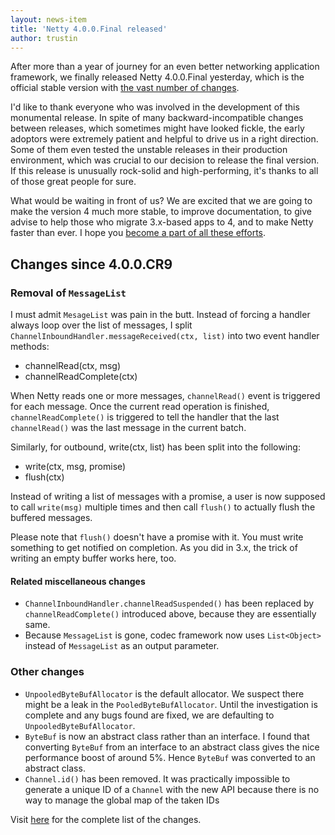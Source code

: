 ```yaml
---
layout: news-item
title: 'Netty 4.0.0.Final released'
author: trustin
---
```


After more than a year of journey for an even better networking application framework, we finally released Netty 4.0.0.Final yesterday, which is the official stable version with [the vast number of changes](http://netty.io/wiki/new-and-noteworthy.html).

I'd like to thank everyone who was involved in the development of this monumental release.  In spite of many backward-incompatible changes between releases, which sometimes might have looked fickle, the early adoptors were extremely patient and helpful to drive us in a right direction.  Some of them even tested the unstable releases in their production environment, which was crucial to our decision to release the final version.  If this release is unusually rock-solid and high-performing, it's thanks to all of those great people for sure.

What would be waiting in front of us?  We are excited that we are going to make the version 4 much more stable, to improve documentation, to give advise to help those who migrate 3.x-based apps to 4, and to make Netty faster than ever.  I hope you [become a part of all these efforts](http://netty.io/community.html).

## Changes since 4.0.0.CR9

### Removal of `MessageList`

I must admit `MesageList` was pain in the butt.  Instead of forcing a handler always loop over the list of messages, I split `ChannelInboundHandler.messageReceived(ctx, list)` into two event handler methods:

* channelRead(ctx, msg)
* channelReadComplete(ctx)

When Netty reads one or more messages, `channelRead()` event is triggered for each message.  Once the current read operation is finished, `channelReadComplete()` is triggered to tell the handler that the last `channelRead()` was the last message in the current batch.

Similarly, for outbound, write(ctx, list) has been split into the following:

* write(ctx, msg, promise)
* flush(ctx)

Instead of writing a list of messages with a promise, a user is now supposed to call `write(msg)` multiple times and then call `flush()` to actually flush the buffered messages.

Please note that `flush()` doesn't have a promise with it.  You must write something to get notified on completion.  As you did in 3.x, the trick of writing an empty buffer works here, too.

#### Related miscellaneous changes

* `ChannelInboundHandler.channelReadSuspended()` has been replaced by `channelReadComplete()` introduced above, because they are essentially same.
* Because `MessageList` is gone, codec framework now uses `List<Object>` instead of `MessageList` as an output parameter.

### Other changes

* `UnpooledByteBufAllocator` is the default allocator.  We suspect there might be a leak in the `PooledByteBufAllocator`.  Until the investigation is complete and any bugs found are fixed, we are defaulting to `UnpooledByteBufAllocator`.
* `ByteBuf` is now an abstract class rather than an interface. I found that converting `ByteBuf` from an interface to an abstract class gives the nice performance boost of around 5%.  Hence `ByteBuf` was converted to an abstract class.
* `Channel.id()` has been removed.  It was practically impossible to generate a unique ID of a `Channel` with the new API because there is no way to manage the global map of the taken IDs 

Visit [here](https://github.com/netty/netty/issues?milestone=42&state=closed) for the complete list of the changes.